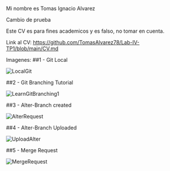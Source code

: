 Mi nombre es Tomas Ignacio Alvarez

Cambio de prueba

Este CV es para fines academicos y es falso, no tomar en cuenta.

Link al CV: https://github.com/TomasAlvarez78/Lab-IV-TP1/blob/main/CV.md

Imagenes:
##1 - Git Local 

![LocalGit](https://user-images.githubusercontent.com/67231208/113497265-b70f1d80-94d8-11eb-9c49-696d75279d4c.png)

##2 - Git Branching Tutorial

![LearnGitBranching1](https://user-images.githubusercontent.com/67231208/113497254-947d0480-94d8-11eb-88f0-5f09ad559940.png)

##3 - Alter-Branch created

![AlterRequest](https://user-images.githubusercontent.com/67231208/113497278-e58cf880-94d8-11eb-9b53-38fbe9099500.png)

##4 - Alter-Branch Uploaded

![UploadAlter](https://user-images.githubusercontent.com/67231208/113497305-2a189400-94d9-11eb-8c13-00903c37e652.png)

##5 - Merge Request

![MergeRequest](https://user-images.githubusercontent.com/67231208/113497372-d78ba780-94d9-11eb-857e-7453a94089df.png)
